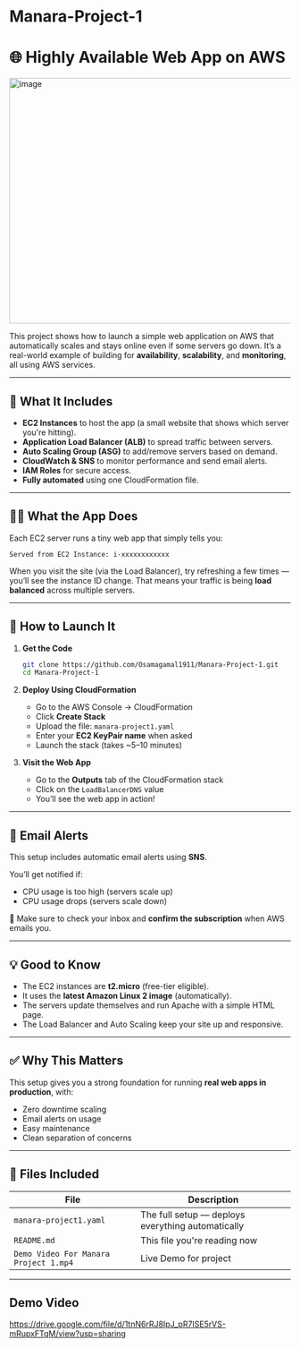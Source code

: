 # Manara-Project-1
# 🌐 Highly Available Web App on AWS

<img width="652" height="439" alt="image" src="https://github.com/user-attachments/assets/e77af45c-5c07-4666-a3bd-4f7fac8843c8" />



This project shows how to launch a simple web application on AWS that automatically scales and stays online even if some servers go down. It’s a real-world example of building for **availability**, **scalability**, and **monitoring**, all using AWS services.

---

## 🧰 What It Includes

- **EC2 Instances** to host the app (a small website that shows which server you're hitting).
- **Application Load Balancer (ALB)** to spread traffic between servers.
- **Auto Scaling Group (ASG)** to add/remove servers based on demand.
- **CloudWatch & SNS** to monitor performance and send email alerts.
- **IAM Roles** for secure access.
- **Fully automated** using one CloudFormation file.

---

## 👨‍💻 What the App Does

Each EC2 server runs a tiny web app that simply tells you:

```
Served from EC2 Instance: i-xxxxxxxxxxxx
```

When you visit the site (via the Load Balancer), try refreshing a few times — you’ll see the instance ID change. That means your traffic is being **load balanced** across multiple servers.

---

## 🚀 How to Launch It

1. **Get the Code**
   ```bash
   git clone https://github.com/Osamagamal1911/Manara-Project-1.git
   cd Manara-Project-1
   ```

2. **Deploy Using CloudFormation**
   - Go to the AWS Console → CloudFormation
   - Click **Create Stack**
   - Upload the file: `manara-project1.yaml`
   - Enter your **EC2 KeyPair name** when asked
   - Launch the stack (takes ~5–10 minutes)

3. **Visit the Web App**
   - Go to the **Outputs** tab of the CloudFormation stack
   - Click on the `LoadBalancerDNS` value
   - You’ll see the web app in action!

---

## 🔔 Email Alerts

This setup includes automatic email alerts using **SNS**.

You’ll get notified if:
- CPU usage is too high (servers scale up)
- CPU usage drops (servers scale down)

📩 Make sure to check your inbox and **confirm the subscription** when AWS emails you.

---

## 💡 Good to Know

- The EC2 instances are **t2.micro** (free-tier eligible).
- It uses the **latest Amazon Linux 2 image** (automatically).
- The servers update themselves and run Apache with a simple HTML page.
- The Load Balancer and Auto Scaling keep your site up and responsive.

---

## ✅ Why This Matters

This setup gives you a strong foundation for running **real web apps in production**, with:

- Zero downtime scaling  
- Email alerts on usage  
- Easy maintenance  
- Clean separation of concerns

---

## 📁 Files Included

| File                        | Description                                  |
|-----------------------------|----------------------------------------------|
| `manara-project1.yaml` | The full setup — deploys everything automatically |
| `README.md`                | This file you're reading now                  |
| `Demo Video For Manara Project 1.mp4`                | Live Demo for project |

---
## Demo Video
https://drive.google.com/file/d/1tnN6rRJ8IpJ_pR7ISE5rVS-mRupxFTqM/view?usp=sharing




